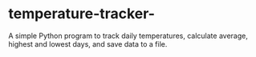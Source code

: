 # temperature-tracker-
A simple Python program to track daily temperatures, calculate average, highest and lowest days, and save data to a file.
